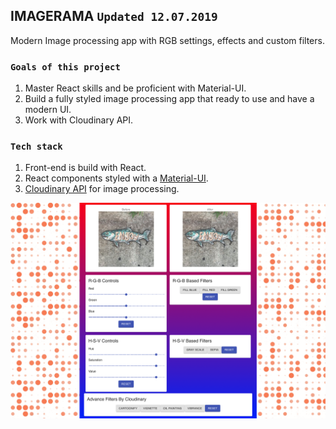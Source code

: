 ## IMAGERAMA `Updated 12.07.2019`

Modern Image processing app with RGB settings, effects and custom filters.

### `Goals of this project`

1. Master React skills and be proficient with Material-UI.
2. Build a fully styled image processing app that ready to use and have a modern UI.
3. Work with Cloudinary API.

### `Tech stack`

1. Front-end is build with React.
2. React components styled with a [Material-UI](https://material-ui.com).
3. [Cloudinary API](https://cloudinary.com/documentation/admin_api) for image processing.

![Imagerama Demo](./Imagerama_Demo.png)
